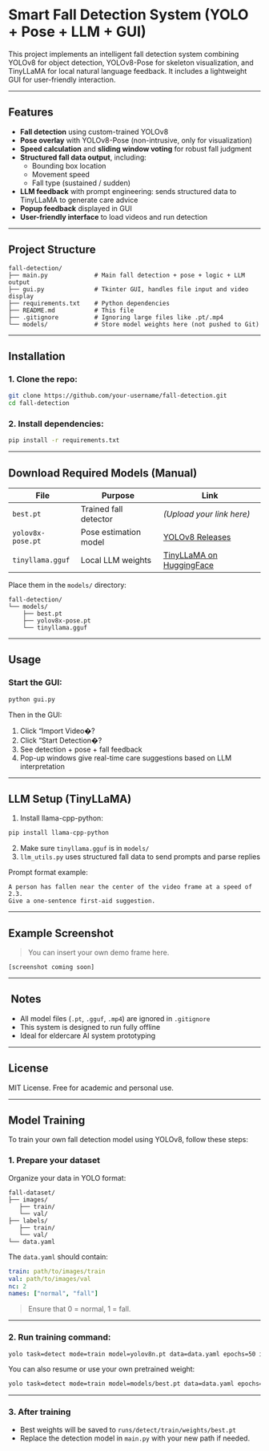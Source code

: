 
# Smart Fall Detection System (YOLO + Pose + LLM + GUI)

This project implements an intelligent fall detection system combining YOLOv8 for object detection, YOLOv8-Pose for skeleton visualization, and TinyLLaMA for local natural language feedback. It includes a lightweight GUI for user-friendly interaction.

---

##  Features

- **Fall detection** using custom-trained YOLOv8
- **Pose overlay** with YOLOv8-Pose (non-intrusive, only for visualization)
- **Speed calculation** and **sliding window voting** for robust fall judgment
- **Structured fall data output**, including:
  - Bounding box location
  - Movement speed
  - Fall type (sustained / sudden)
- **LLM feedback** with prompt engineering: sends structured data to TinyLLaMA to generate care advice
- **Popup feedback** displayed in GUI
- **User-friendly interface** to load videos and run detection

---

##  Project Structure

```
fall-detection/
├── main.py             # Main fall detection + pose + logic + LLM output
├── gui.py              # Tkinter GUI, handles file input and video display
├── requirements.txt    # Python dependencies
├── README.md           # This file
├── .gitignore          # Ignoring large files like .pt/.mp4
└── models/             # Store model weights here (not pushed to Git)
```

---

##  Installation

### 1. Clone the repo:

```bash
git clone https://github.com/your-username/fall-detection.git
cd fall-detection
```

### 2. Install dependencies:

```bash
pip install -r requirements.txt
```

---

##  Download Required Models (Manual)

| File               | Purpose                 | Link |
|--------------------|--------------------------|------|
| `best.pt`          | Trained fall detector    | *(Upload your link here)* |
| `yolov8x-pose.pt`  | Pose estimation model    | [YOLOv8 Releases](https://github.com/ultralytics/ultralytics/releases) |
| `tinyllama.gguf`   | Local LLM weights        | [TinyLLaMA on HuggingFace](https://huggingface.co/cmp-nct/tiny-llama-1.1B-gguf) |

 Place them in the `models/` directory:

```
fall-detection/
└── models/
    ├── best.pt
    ├── yolov8x-pose.pt
    └── tinyllama.gguf
```

---

##  Usage

### Start the GUI:

```bash
python gui.py
```

Then in the GUI:

1. Click “Import Video�?
2. Click “Start Detection�?
3. See detection + pose + fall feedback
4. Pop-up windows give real-time care suggestions based on LLM interpretation

---

##  LLM Setup (TinyLLaMA)

1. Install llama-cpp-python:

```bash
pip install llama-cpp-python
```

2. Make sure `tinyllama.gguf` is in `models/`
3. `llm_utils.py` uses structured fall data to send prompts and parse replies

Prompt format example:

```text
A person has fallen near the center of the video frame at a speed of 2.3.
Give a one-sentence first-aid suggestion.
```

---

##  Example Screenshot

> You can insert your own demo frame here.

```
[screenshot coming soon]
```

---

## ️ Notes

- All model files (`.pt`, `.gguf`, `.mp4`) are ignored in `.gitignore`
- This system is designed to run fully offline
- Ideal for eldercare AI system prototyping

---

##  License

MIT License. Free for academic and personal use.


---

##  Model Training

To train your own fall detection model using YOLOv8, follow these steps:

### 1. Prepare your dataset

Organize your data in YOLO format:

```
fall-dataset/
├── images/
   ├── train/
   └── val/
├── labels/
   ├── train/
   └── val/
└── data.yaml
```

The `data.yaml` should contain:

```yaml
train: path/to/images/train
val: path/to/images/val
nc: 2
names: ["normal", "fall"]
```

> Ensure that 0 = normal, 1 = fall.

---

### 2. Run training command:

```bash
yolo task=detect mode=train model=yolov8n.pt data=data.yaml epochs=50 imgsz=640
```

You can also resume or use your own pretrained weight:

```bash
yolo task=detect mode=train model=models/best.pt data=data.yaml epochs=50 imgsz=640 resume=True
```

---

### 3. After training

- Best weights will be saved to `runs/detect/train/weights/best.pt`
- Replace the detection model in `main.py` with your new path if needed.
